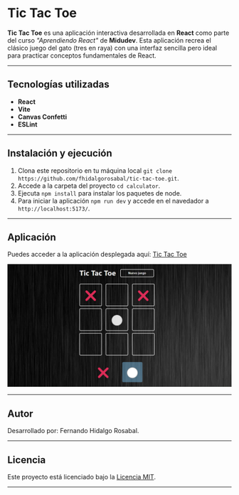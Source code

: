 # Tic Tac Toe

**Tic Tac Toe** es una aplicación interactiva desarrollada en **React** como parte del curso _"Aprendiendo React"_ de **Midudev**. Esta aplicación recrea el clásico juego del gato (tres en raya) con una interfaz sencilla pero ideal para practicar conceptos fundamentales de React.

---

## Tecnologías utilizadas

- **React**
- **Vite**
- **Canvas Confetti**
- **ESLint**

---

## Instalación y ejecución

1. Clona este repositorio en tu máquina local `git clone https://github.com/fhidalgorosabal/tic-tac-toe.git`.
2. Accede a la carpeta del proyecto `cd calculator`.
3. Ejecuta `npm install` para instalar los paquetes de node.
4. Para iniciar la aplicación `npm run dev` y accede en el navedador a `http://localhost:5173/`.
   
---   

## Aplicación

Puedes acceder a la aplicación desplegada aquí: [Tic Tac Toe](https://tic-tac-toe-phi-ruddy.vercel.app/)

![Tic tac toe](public/screenshot/game.png)

---

## Autor

Desarrollado por: Fernando Hidalgo Rosabal.

---

## Licencia

Este proyecto está licenciado bajo la [Licencia MIT](https://opensource.org/licenses/MIT).

---

